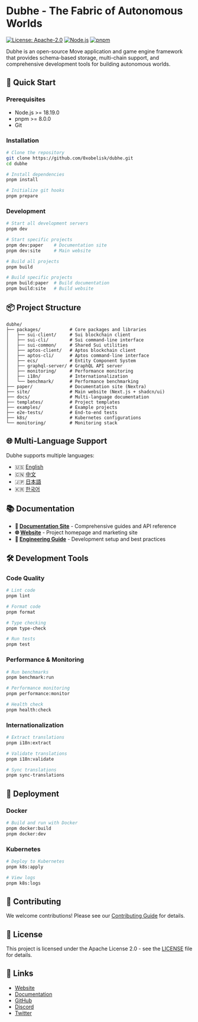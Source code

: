 # Dubhe - The Fabric of Autonomous Worlds

[![License: Apache-2.0](https://img.shields.io/badge/License-Apache%202.0-blue.svg)](https://opensource.org/licenses/Apache-2.0)
[![Node.js](https://img.shields.io/badge/node-%3E%3D18.19.0-brightgreen.svg)](https://nodejs.org/)
[![pnpm](https://img.shields.io/badge/pnpm-%3E%3D8.0.0-orange.svg)](https://pnpm.io/)

Dubhe is an open-source Move application and game engine framework that provides schema-based
storage, multi-chain support, and comprehensive development tools for building autonomous worlds.

## 🚀 Quick Start

### Prerequisites

- Node.js >= 18.19.0
- pnpm >= 8.0.0
- Git

### Installation

```bash
# Clone the repository
git clone https://github.com/0xobelisk/dubhe.git
cd dubhe

# Install dependencies
pnpm install

# Initialize git hooks
pnpm prepare
```

### Development

```bash
# Start all development servers
pnpm dev

# Start specific projects
pnpm dev:paper    # Documentation site
pnpm dev:site     # Main website

# Build all projects
pnpm build

# Build specific projects
pnpm build:paper  # Build documentation
pnpm build:site   # Build website
```

## 📦 Project Structure

```
dubhe/
├── packages/           # Core packages and libraries
│   ├── sui-client/     # Sui blockchain client
│   ├── sui-cli/        # Sui command-line interface
│   ├── sui-common/     # Shared Sui utilities
│   ├── aptos-client/   # Aptos blockchain client
│   ├── aptos-cli/      # Aptos command-line interface
│   ├── ecs/            # Entity Component System
│   ├── graphql-server/ # GraphQL API server
│   ├── monitoring/     # Performance monitoring
│   ├── i18n/           # Internationalization
│   └── benchmark/      # Performance benchmarking
├── paper/              # Documentation site (Nextra)
├── site/               # Main website (Next.js + shadcn/ui)
├── docs/               # Multi-language documentation
├── templates/          # Project templates
├── examples/           # Example projects
├── e2e-tests/          # End-to-end tests
├── k8s/                # Kubernetes configurations
└── monitoring/         # Monitoring stack
```

## 🌐 Multi-Language Support

Dubhe supports multiple languages:

- 🇺🇸 [English](./docs/README.md)
- 🇨🇳 [中文](./docs/zh/README.md)
- 🇯🇵 [日本語](./docs/ja/README.md)
- 🇰🇷 [한국어](./docs/ko/README.md)

## 📚 Documentation

- **📖 [Documentation Site](./paper/)** - Comprehensive guides and API reference
- **🌐 [Website](./site/)** - Project homepage and marketing site
- **🔧 [Engineering Guide](./ENGINEERING.md)** - Development setup and best practices

## 🛠️ Development Tools

### Code Quality

```bash
# Lint code
pnpm lint

# Format code
pnpm format

# Type checking
pnpm type-check

# Run tests
pnpm test
```

### Performance & Monitoring

```bash
# Run benchmarks
pnpm benchmark:run

# Performance monitoring
pnpm performance:monitor

# Health check
pnpm health:check
```

### Internationalization

```bash
# Extract translations
pnpm i18n:extract

# Validate translations
pnpm i18n:validate

# Sync translations
pnpm sync-translations
```

## 🚀 Deployment

### Docker

```bash
# Build and run with Docker
pnpm docker:build
pnpm docker:dev
```

### Kubernetes

```bash
# Deploy to Kubernetes
pnpm k8s:apply

# View logs
pnpm k8s:logs
```

## 🤝 Contributing

We welcome contributions! Please see our [Contributing Guide](./docs/contribute.mdx) for details.

## 📄 License

This project is licensed under the Apache License 2.0 - see the [LICENSE](./LICENSE) file for
details.

## 🔗 Links

- [Website](https://dubhe.obelisk.build)
- [Documentation](https://docs.dubhe.obelisk.build)
- [GitHub](https://github.com/0xobelisk/dubhe)
- [Discord](https://discord.gg/obelisk)
- [Twitter](https://twitter.com/0xobelisk)
